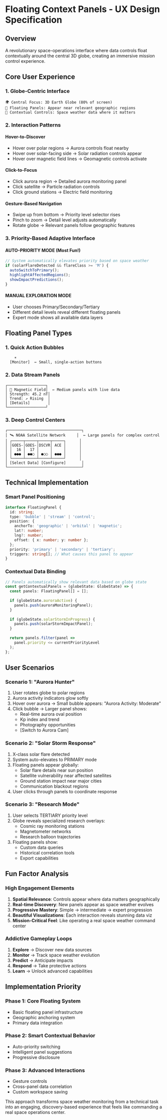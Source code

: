 # Floating Context Panels - UX Design Specification

## Overview
A revolutionary space-operations interface where data controls float contextually around the central 3D globe, creating an immersive mission control experience.

## Core User Experience

### 1. Globe-Centric Interface
```
🌍 Central Focus: 3D Earth Globe (80% of screen)
📍 Floating Panels: Appear near relevant geographic regions
🎯 Contextual Controls: Space weather data where it matters
```

### 2. Interaction Patterns

#### Hover-to-Discover
- Hover over polar regions → Aurora controls float nearby
- Hover over solar-facing side → Solar radiation controls appear
- Hover over magnetic field lines → Geomagnetic controls activate

#### Click-to-Focus
- Click aurora region → Detailed aurora monitoring panel
- Click satellite → Particle radiation controls
- Click ground stations → Electric field monitoring

#### Gesture-Based Navigation
- Swipe up from bottom → Priority level selector rises
- Pinch to zoom → Detail level adjusts automatically
- Rotate globe → Relevant panels follow geographic features

### 3. Priority-Based Adaptive Interface

#### AUTO-PRIORITY MODE (Most Fun!)
```javascript
// System automatically elevates priority based on space weather
if (solarFlareDetected && flareClass >= 'M') {
  autoSwitchToPrimary();
  highlightAffectedRegions();
  showImpactPredictions();
}
```

#### MANUAL EXPLORATION MODE
- User chooses Primary/Secondary/Tertiary
- Different detail levels reveal different floating panels
- Expert mode shows all available data layers

## Floating Panel Types

### 1. Quick Action Bubbles
```
    ☀️
  [Monitor]  ← Small, single-action buttons
```

### 2. Data Stream Panels
```
┌─────────────────┐
│ 🧲 Magnetic Field│  ← Medium panels with live data
│ Strength: 45.2 nT│
│ Trend: ↗ Rising  │
│ [Details]        │
└─────────────────┘
```

### 3. Deep Control Centers
```
┌─────────────────────────────────┐
│ 🛰️ NOAA Satellite Network     │  ← Large panels for complex control
│ ┌─────┬─────┬─────┬─────┐      │
│ │GOES-│GOES-│DSCVR│ ACE │      │
│ │  16 │  17 │     │     │      │
│ │ ●●● │ ●●○ │ ●○○ │ ●●● │      │
│ └─────┴─────┴─────┴─────┘      │
│ [Select Data] [Configure]       │
└─────────────────────────────────┘
```

## Technical Implementation

### Smart Panel Positioning
```typescript
interface FloatingPanel {
  id: string;
  type: 'bubble' | 'stream' | 'control';
  position: {
    anchorTo: 'geographic' | 'orbital' | 'magnetic';
    lat?: number;
    lng?: number;
    offset: { x: number; y: number };
  };
  priority: 'primary' | 'secondary' | 'tertiary';
  triggers: string[]; // What causes this panel to appear
}
```

### Contextual Data Binding
```typescript
// Panels automatically show relevant data based on globe state
const getContextualPanels = (globeState: GlobeState) => {
  const panels: FloatingPanel[] = [];
  
  if (globeState.auroraActive) {
    panels.push(auroraMonitoringPanel);
  }
  
  if (globeState.solarStormInProgress) {
    panels.push(solarStormImpactPanel);
  }
  
  return panels.filter(panel => 
    panel.priority <= currentPriorityLevel
  );
};
```

## User Scenarios

### Scenario 1: "Aurora Hunter"
1. User rotates globe to polar regions
2. Aurora activity indicators glow softly
3. Hover over aurora → Small bubble appears: "Aurora Activity: Moderate"
4. Click bubble → Larger panel shows:
   - Real-time aurora oval position
   - Kp index and trend
   - Photography opportunities
   - [Switch to Aurora Cam]

### Scenario 2: "Solar Storm Response"
1. X-class solar flare detected
2. System auto-elevates to PRIMARY mode
3. Floating panels appear globally:
   - Solar flare details near sun position
   - Satellite vulnerability near affected satellites
   - Ground station impact near major cities
   - Communication blackout regions
4. User clicks through panels to coordinate response

### Scenario 3: "Research Mode"
1. User selects TERTIARY priority level
2. Globe reveals specialized research overlays:
   - Cosmic ray monitoring stations
   - Magnetometer networks
   - Research balloon trajectories
3. Floating panels show:
   - Custom data queries
   - Historical correlation tools
   - Export capabilities

## Fun Factor Analysis

### High Engagement Elements
1. **Spatial Relevance**: Controls appear where data matters geographically
2. **Real-time Discovery**: New panels appear as space weather evolves
3. **Progressive Mastery**: Simple → intermediate → expert progression
4. **Beautiful Visualizations**: Each interaction reveals stunning data viz
5. **Mission-Critical Feel**: Like operating a real space weather command center

### Addictive Gameplay Loops
1. **Explore** → Discover new data sources
2. **Monitor** → Track space weather evolution  
3. **Predict** → Anticipate impacts
4. **Respond** → Take protective actions
5. **Learn** → Unlock advanced capabilities

## Implementation Priority

### Phase 1: Core Floating System
- Basic floating panel infrastructure
- Geographic anchoring system
- Primary data integration

### Phase 2: Smart Contextual Behavior
- Auto-priority switching
- Intelligent panel suggestions
- Progressive disclosure

### Phase 3: Advanced Interactions
- Gesture controls
- Cross-panel data correlation
- Custom workspace saving

This approach transforms space weather monitoring from a technical task into an engaging, discovery-based experience that feels like commanding a real space operations center.
